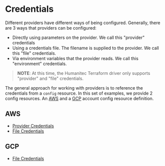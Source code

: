 # Credentials

Different providers have different ways of being configured. Generally, there are 3 ways that providers can be configured:

- Directly using parameters on the provider. We call this "provider" credentials
- Using a credentials file. The filename is supplied to the provider. We call this "file" credentials.
- Via environment variables that the provider reads. We call this "environment" credentials.

> **NOTE**: At this time, the Humanitec Terraform driver only supports "provider" and "file" credentials.

The general approach for working with providers is to reference the credentials from a `config` resource.  In this set of examples, we provide 2 config resources. An [AWS](account-config-aws.yaml) and a [GCP](account-config-gcp.yaml) account config resource definition.

## AWS

- [Provider Credentials](aws-provider-credentials.yaml)
- [File Credentials](aws-file-credentials.yaml)

## GCP

- [File Credentials](gcp-file-credentials.yaml)